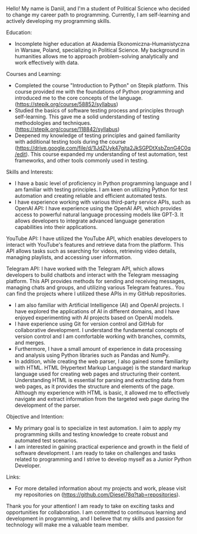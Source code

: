 Hello! My name is Daniil, and I'm a student of Political Science who decided to change my career path to programming. Currently, I am self-learning and actively developing my programming skills.

Education:
- Incomplete higher education at Akademia Ekonomiczna-Humanistyczna in Warsaw, Poland, specializing in Political Science. My background in humanities allows me to approach problem-solving analytically and work effectively with data.

Courses and Learning:
- Completed the course "Introduction to Python" on Stepik platform. This course provided me with the foundations of Python programming and introduced me to the core concepts of the language.(https://stepik.org/course/58852/syllabus)
- Studied the basics of software testing process and principles through self-learning. This gave me a solid understanding of testing methodologies and techniques.(https://stepik.org/course/118842/syllabus)
- Deepened my knowledge of testing principles and gained familiarity with additional testing tools during the course (https://drive.google.com/file/d/1lJdZUyk47gjta2JkSGPDtXsbZpnG4C0q/edit). This course expanded my understanding of test automation, test frameworks, and other tools commonly used in testing.

Skills and Interests:
- I have a basic level of proficiency in Python programming language and I am familiar with testing principles. I am keen on utilizing Python for test automation and creating reliable and efficient automated tests.
- I have experience working with various third-party service APIs, such as 
OpenAI API: I have experience using the OpenAI API, which provides access to powerful natural language processing models like GPT-3. It allows developers to integrate advanced language generation capabilities into their applications.

YouTube API: I have utilized the YouTube API, which enables developers to interact with YouTube's features and retrieve data from the platform. This API allows tasks such as searching for videos, retrieving video details, managing playlists, and accessing user information.

Telegram API: I have worked with the Telegram API, which allows developers to build chatbots and interact with the Telegram messaging platform. This API provides methods for sending and receiving messages, managing chats and groups, and utilizing various Telegram features.. You can find the projects where I utilized these APIs in my GitHub repositories.
- I am also familiar with Artificial Intelligence (AI) and OpenAI projects. I have explored the applications of AI in different domains, and I have enjoyed experimenting with AI projects based on OpenAI models.
- I have experience using Git for version control and GitHub for collaborative development. I understand the fundamental concepts of version control and I am comfortable working with branches, commits, and merges.
- Furthermore, I have a small amount of experience in data processing and analysis using Python libraries such as Pandas and NumPy.
- In addition, while creating the web parser, I also gained some familiarity with HTML. HTML (Hypertext Markup Language) is the standard markup language used for creating web pages and structuring their content. Understanding HTML is essential for parsing and extracting data from web pages, as it provides the structure and elements of the page. Although my experience with HTML is basic, it allowed me to effectively navigate and extract information from the targeted web page during the development of the parser.

Objective and Intention:
- My primary goal is to specialize in test automation. I aim to apply my programming skills and testing knowledge to create robust and automated test scenarios.
- I am interested in gaining practical experience and growth in the field of software development. I am ready to take on challenges and tasks related to programming and I strive to develop myself as a Junior Python Developer.

Links:
- For more detailed information about my projects and work, please visit my repositories on (https://github.com/Diesel78q?tab=repositories).


Thank you for your attention! I am ready to take on exciting tasks and opportunities for collaboration. I am committed to continuous learning and development in programming, and I believe that my skills and passion for technology will make me a valuable team member.
